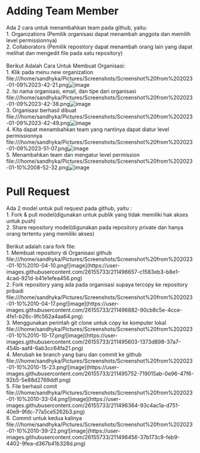 <h1>Adding Team Member</h1>

Ada 2 cara untuk menambahkan team pada github, yaitu:
<br>1. Organizations (Pemilik organisasi dapat menambah anggota dan memilih level permissionnya)
<br>2. Collaborators (Pemilik repository dapat menambah orang lain yang dapat melihat dan mengedit file pada satu repository)
<br><br>
Berikut Adalah Cara Untuk Membuat Organisasi:
<br>1. Klik pada menu new organization
file:///home/sandhyka/Pictures/Screenshots/Screenshot%20from%202023-01-09%2023-42-21.png![image](https://user-images.githubusercontent.com/26155733/211492685-79226797-670b-47ba-b7ca-4aabb76d33a3.png)
<br>2. Isi nama organisasi, email, dan tipe dari organisasi
file:///home/sandhyka/Pictures/Screenshots/Screenshot%20from%202023-01-09%2023-42-38.png![image](https://user-images.githubusercontent.com/26155733/211492963-50136a95-b533-4a75-a01a-60076f523607.png)
<br>3. Organisasi berhasil dibuat
file:///home/sandhyka/Pictures/Screenshots/Screenshot%20from%202023-01-09%2023-42-49.png![image](https://user-images.githubusercontent.com/26155733/211493100-b201058f-3af0-4438-a1dd-21d929624504.png)
<br>4. Kita dapat menambahkan team yang nantinya dapat diatur level permissionnya
file:///home/sandhyka/Pictures/Screenshots/Screenshot%20from%202023-01-09%2023-51-07.png![image](https://user-images.githubusercontent.com/26155733/211493215-1d3f0f07-a394-4943-bec5-b269dfd4213d.png)
<br>5. Menambahkan team dan mengatur level permission
file:///home/sandhyka/Pictures/Screenshots/Screenshot%20from%202023-01-10%2008-52-32.png![image](https://user-images.githubusercontent.com/26155733/211493935-8927e677-23e0-4eff-96d1-a01543a95732.png)

<H1>Pull Request</h1>
Ada 2 model untuk pull request pada github, yaitu :
<br>1. Fork & pull model(digunakan untuk publik yang tidak memiliki hak akses untuk push)
<br>2. Share repository model(digunakan pada repository private dan hanya orang tertentu yang memiliki akses)
<br><br>
Berikut adalah cara fork file:
<br>1. Membuat repository di Organisasi github
file:///home/sandhyka/Pictures/Screenshots/Screenshot%20from%202023-01-10%2010-04-10.png![image](https://user-images.githubusercontent.com/26155733/211496657-c1583eb3-b8e1-4cad-921d-b41e1efea456.png)
<br>2. Fork repository yang ada pada organisasi supaya tercopy ke repository pribadi
file:///home/sandhyka/Pictures/Screenshots/Screenshot%20from%202023-01-10%2010-04-17.png![image](https://user-images.githubusercontent.com/26155733/211496882-90cb8c5e-4cce-4fe1-b28c-9fc562a4aa64.png)
<br>3. Menggunakan perintah git clone untuk copy ke komputer lokal
file:///home/sandhyka/Pictures/Screenshots/Screenshot%20from%202023-01-10%2010-10-17.png![image](https://user-images.githubusercontent.com/26155733/211495603-1373d898-37a7-454b-aaf4-6ab3cc64fa21.png)
<br>4. Merubah ke branch yang baru dan commit ke github
file:///home/sandhyka/Pictures/Screenshots/Screenshot%20from%202023-01-10%2010-15-23.png![image](https://user-images.githubusercontent.com/26155733/211495752-719015ab-0e96-47f6-92b5-5e88d2769ddf.png)
<br>5. File berhasil comit
file:///home/sandhyka/Pictures/Screenshots/Screenshot%20from%202023-01-10%2010-33-04.png![image](https://user-images.githubusercontent.com/26155733/211496364-93c4ac1a-d751-40e9-9fdc-77a5ce5262b3.png)
<br>6. Commit untuk kedua kalinya
file:///home/sandhyka/Pictures/Screenshots/Screenshot%20from%202023-01-10%2010-39-22.png![image](https://user-images.githubusercontent.com/26155733/211496456-37b173c9-feb9-4402-9fea-d367b41b328d.png)





